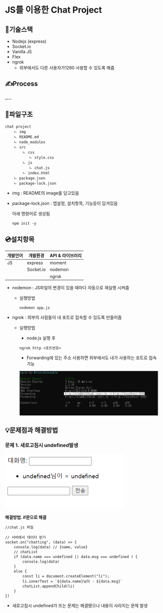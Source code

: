# JS를 이용한 Chat Project

## 🎨기술스택

* Nodejs (express)
* Socket.io
* Vanilla JS
* Flex
* ngrok 
  * 외부에서도 다른 사용자가1260 사용할 수 있도록 해줌



## ✍Process

<img src="D:\chat_project\img\process.png" alt="process" style="zoom:30%;" />



## 📂파일구조

```
chat project
	ㄴ img
	ㄴ README.md
	ㄴ node_modules
	ㄴ src
		ㄴ css
		   ㄴ style.css
		ㄴ js
		   ㄴ chat.js
		ㄴ index.html
	ㄴ package.json
	ㄴ package-lock.json 
```

* img  : README의 image를 담고있음

* package-lock.json :  앱설정, 설치항목, 기능등이 담겨있음

  아래 명령어로 생성됨
  
  ```
  npm init -y
  ```



## 💿설치항목

| 개발언어 | 개발환경  | API & 라이브러리 |
| -------- | --------- | :--------------- |
| JS       | express   | moment           |
|          | Socket.io | nodemon          |
|          |           | ngrok            |

* nodemon : JS파일의 변경이 있을 때마다 자동으로 재실행 시켜줌

  * 실행방법

    ```
    nodemon app.js
    ```

* ngrok : 외부의 사람들이 내 포트로 접속할 수 있도록 만들어줌

  * 실행방법

    * node.js 실행 후

    ```
    ngrok http <포트번호>
    ```

    * Forwarding에 있는 주소 사용하면 외부에서도 내가 사용하는 포트로 접속가능

    ![image-20210406163251731](image-20210406163251731.png)



## 💡문제점과 해결방법

### 문제 1. 새로고침시 undefined발생

![image-20210326203818389](image-20210326203818389.png)

**해결방법. if문으로 해결**

```
//chat.js 파일

// 서버에서 데이터 받기
socket.on("chatting", (data) => {
    console.log(data) // {name, value}
    // chatList
    if (data.name === undefined || data.msg === undefined ) {
        console.log(data)
    }
    else {
        const li = document.createElement("li");
        li.innerText = `${data.name}님이 - ${data.msg}`
        chatList.appendChild(li)
    }
})
```

* 새로고침시 undefined가 뜨는 문제는 해결됐으나 내용이 사라지는 문제 발생




